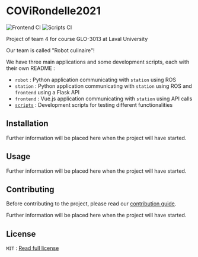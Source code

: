 # COViRondelle2021

![Frontend CI](https://github.com/GLO3013-E4/COViRondelle2021/workflows/Frontend%20CI/badge.svg)
![Scripts CI](https://github.com/GLO3013-E4/COViRondelle2021/workflows/Scripts%20CI/badge.svg)

Project of team 4 for course GLO-3013 at Laval University

Our team is called "Robot culinaire"!

We have three main applications and some development scripts, each with their own README : 

- `robot` : Python application communicating with `station` using ROS
- `station` : Python application communicating with `station` using ROS and `frontend` using a Flask API
- `frontend` : Vue.js application communicating with `station` using API calls
- [`scripts`](README.md) : Development scripts for testing different functionalities

## Installation

Further information will be placed here when the project will have started.

## Usage

Further information will be placed here when the project will have started.

## Contributing

Before contributing to the project, please read our [contribution guide](CONTRIBUTING.md).

Further information will be placed here when the project will have started.

## License

`MIT` : [Read full license](LICENSE)
